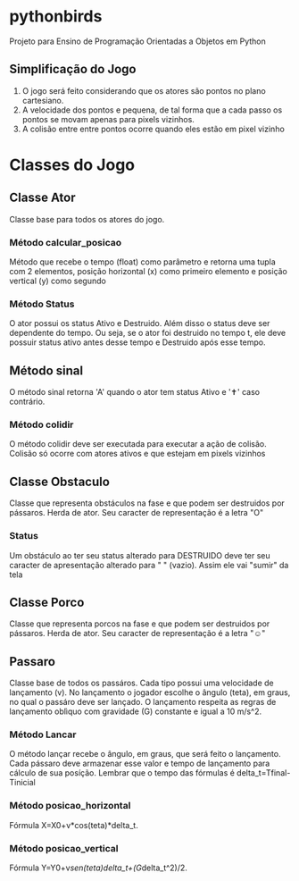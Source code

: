 pythonbirds
===========

Projeto para Ensino de Programação Orientadas a Objetos em Python

## Simplificação do Jogo

1. O jogo será feito considerando que os atores são pontos no plano cartesiano. 
2. A velocidade dos pontos e pequena, de tal forma que a cada passo os pontos se movam apenas para pixels vizinhos.
3. A colisão entre entre pontos ocorre quando eles estão em pixel vizinho

# Classes do Jogo

## Classe Ator

Classe base para todos os atores do jogo.

### Método calcular_posicao

Método que recebe o tempo (float) como parâmetro e retorna uma tupla com 2 elementos, posição horizontal (x) como 
primeiro elemento e posição vertical (y) como segundo

### Método Status

O ator possui os status Ativo e Destruido. Além disso o status deve ser dependente do tempo. Ou seja, se o ator foi 
destruido no tempo t, ele deve possuir status ativo antes desse tempo e Destruido após esse tempo.
 

## Método sinal

O método sinal retorna 'A' quando o ator tem status Ativo e '✝' caso contrário.

### Método colidir

O método colidir deve ser executada para executar a ação de colisão. Colisão só ocorre com atores ativos e que estejam
em pixels vizinhos

## Classe Obstaculo

Classe que representa obstáculos na fase e que podem ser destruidos por pássaros. Herda de ator. Seu caracter de 
representação é a letra "O"

### Status

Um obstáculo ao ter seu status alterado para DESTRUIDO deve ter seu caracter de apresentação alterado para " " (vazio).
Assim ele vai "sumir" da tela

## Classe Porco

Classe que representa porcos na fase e que podem ser destruidos por pássaros. Herda de ator. Seu caracter de 
representação é a letra "☺"

## Passaro

Classe base de todos os passáros. Cada tipo possui uma velocidade de lançamento (v). No lançamento o jogador escolhe o 
ângulo (teta), em graus, no qual o passáro deve ser lançado. O lançamento respeita as regras de lançamento oblìquo com 
gravidade (G) constante e igual a 10 m/s^2.

### Método Lancar

O método lançar recebe o ângulo, em graus, que será feito o lançamento. Cada pássaro deve armazenar esse valor e tempo
de lançamento para cálculo de sua posíção. Lembrar que o tempo das fórmulas é delta_t=Tfinal-Tinicial

### Método posicao_horizontal

Fórmula X=X0+v*cos(teta)*delta_t.

### Método posicao_vertical

Fórmula Y=Y0+v*sen(teta)delta_t+(G*delta_t^2)/2.
    



